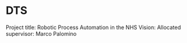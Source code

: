 # DTS
Project title: Robotic Process Automation in the NHS
Vision:
Allocated supervisor: Marco Palomino
